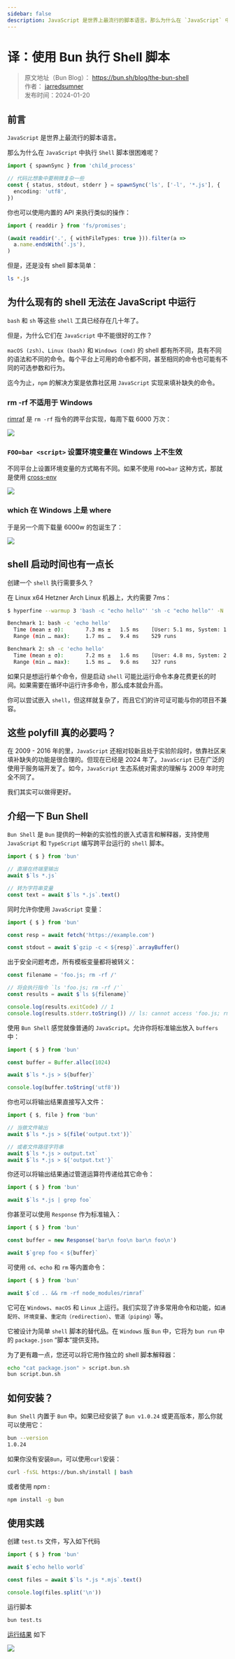 ```yaml
---
sidebar: false
description: JavaScript 是世界上最流行的脚本语言。那么为什么在 `JavaScript` 中执行 `Shell` 脚本很困难呢？Bun 又是怎么解决这个问题的？
---
```


# 译：使用 Bun 执行 Shell 脚本
>原文地址（Bun Blog）： https://bun.sh/blog/the-bun-shell 
><br/>作者： [jarredsumner](https://twitter.com/jarredsumner)
><br/>发布时间：2024-01-20

## 前言
`JavaScript` 是世界上最流行的脚本语言。

那么为什么在 `JavaScript` 中执行 `Shell` 脚本很困难呢？

```ts
import { spawnSync } from 'child_process'

// 代码比想象中要稍微复杂一些
const { status, stdout, stderr } = spawnSync('ls', ['-l', '*.js'], {
  encoding: 'utf8',
})
```

你也可以使用内置的 API 来执行类似的操作：

```ts
import { readdir } from 'fs/promises';

(await readdir('.', { withFileTypes: true })).filter(a =>
  a.name.endsWith('.js'),
)
```

但是，还是没有 shell 脚本简单：
```sh
ls *.js
```
## 为什么现有的 shell 无法在 JavaScript 中运行

`bash` 和 `sh` 等这些 `shell` 工具已经存在几十年了。

但是，为什么它们在 `JavaScript` 中不能很好的工作？

`macOS (zsh)`、`Linux (bash)` 和 `Windows (cmd)` 的 shell 都有所不同，具有不同的语法和不同的命令。每个平台上可用的命令都不同，甚至相同的命令也可能有不同的可选参数和行为。

迄今为止，`npm` 的解决方案是依靠社区用 `JavaScript` 实现来填补缺失的命令。

### rm -rf 不适用于 Windows

[rimraf](https://www.npmjs.com/package/rimraf) 是 `rm -rf` 指令的跨平台实现，每周下载 6000 万次：

![](https://img.cdn.sugarat.top/mdImg/sugar/4be77f54128dc01fe235bf46be65dfd0)

### `FOO=bar <script>` 设置环境变量在 Windows 上不生效

不同平台上设置环境变量的方式略有不同。如果不使用 `FOO=bar` 这种方式，那就是使用 [cross-env](https://www.npmjs.com/package/cross-env) 

![](https://img.cdn.sugarat.top/mdImg/sugar/654ccf7364bc395e6699f33dbe05bc8c)

### which 在 Windows 上是 where

于是另一个周下载量 6000w 的包诞生了：

![](https://img.cdn.sugarat.top/mdImg/sugar/ba91ab9eb9713c5484c09a6bd62f96a5)

## shell 启动时间也有一点长
创建一个 `shell` 执行需要多久？

在 Linux x64 Hetzner Arch Linux 机器上，大约需要 7ms：

```sh
$ hyperfine --warmup 3 'bash -c "echo hello"' 'sh -c "echo hello"' -N

Benchmark 1: bash -c 'echo hello'
  Time (mean ± σ):       7.3 ms ±   1.5 ms    [User: 5.1 ms, System: 1.9 ms]
  Range (min … max):     1.7 ms …   9.4 ms    529 runs

Benchmark 2: sh -c 'echo hello'
  Time (mean ± σ):       7.2 ms ±   1.6 ms    [User: 4.8 ms, System: 2.1 ms]
  Range (min … max):     1.5 ms …   9.6 ms    327 runs
```

如果只是想运行单个命令，但是启动 `shell` 可能比运行命令本身花费更长的时间。如果需要在循环中运行许多命令，那么成本就会升高。

你可以尝试嵌入 `shell`，但这样就复杂了，而且它们的许可证可能与你的项目不兼容。

## 这些 polyfill 真的必要吗？

在 2009 - 2016 年的里，`JavaScript` 还相对较新且处于实验阶段时，依靠社区来填补缺失的功能是很合理的。但现在已经是 2024 年了。`JavaScript` 已在广泛的使用于服务端开发了。如今，`JavaScript` 生态系统对需求的理解与 2009 年时完全不同了。

我们其实可以做得更好。

## 介绍一下 Bun Shell

`Bun Shell` 是 `Bun` 提供的一种新的实验性的嵌入式语言和解释器，支持使用 `JavaScript` 和 `TypeScript` 编写跨平台运行的 `shell` 脚本。

```ts
import { $ } from 'bun'

// 直接在终端里输出
await $`ls *.js`

// 转为字符串变量
const text = await $`ls *.js`.text()
```
同时允许你使用 `JavaScript` 变量：

```ts
import { $ } from 'bun'

const resp = await fetch('https://example.com')

const stdout = await $`gzip -c < ${resp}`.arrayBuffer()
```

出于安全问题考虑，所有模板变量都将被转义：

```ts
const filename = 'foo.js; rm -rf /'

// 将会执行指令 `ls 'foo.js; rm -rf /'`
const results = await $`ls ${filename}`

console.log(results.exitCode) // 1
console.log(results.stderr.toString()) // ls: cannot access 'foo.js; rm -rf /': No such file or directory
```

使用 `Bun Shell` 感觉就像普通的 `JavaScript`。允许你将标准输出放入 `buffers` 中：

```ts
import { $ } from 'bun'

const buffer = Buffer.alloc(1024)

await $`ls *.js > ${buffer}`

console.log(buffer.toString('utf8'))
```

你也可以将输出结果直接写入文件：
```ts
import { $, file } from 'bun'

// 当做文件输出
await $`ls *.js > ${file('output.txt')}`

// 或者文件路径字符串
await $`ls *.js > output.txt`
await $`ls *.js > ${'output.txt'}`
```

你还可以将输出结果通过管道运算符传递给其它命令：

```ts
import { $ } from 'bun'

await $`ls *.js | grep foo`
```

你甚至可以使用 `Response` 作为标准输入：

```ts
import { $ } from 'bun'

const buffer = new Response('bar\n foo\n bar\n foo\n')

await $`grep foo < ${buffer}`
```

可使用 `cd`、`echo` 和 `rm` 等内置命令：

```ts
import { $ } from 'bun'

await $`cd .. && rm -rf node_modules/rimraf`
```

它可在 `Windows`、`macOS` 和 `Linux` 上运行。我们实现了许多常用命令和功能，如`通配符`、`环境变量`、`重定向（redirection）`、`管道（piping）`等。

它被设计为简单 `shell` 脚本的替代品。在 `Windows` 版 `Bun` 中，它将为 `bun run` 中的 `package.json` “脚本”提供支持。

为了更有趣一点，您还可以将它用作独立的 shell 脚本解释器：

```sh
echo "cat package.json" > script.bun.sh
bun script.bun.sh
```

## 如何安装？

`Bun Shell` 内置于 `Bun` 中。如果已经安装了 `Bun v1.0.24` 或更高版本，那么你就可以使用它：

```sh
bun --version
1.0.24
```

如果你没有安装`Bun`，可以使用`curl`安装：
```sh
curl -fsSL https://bun.sh/install | bash
```

或者使用 npm :
```sh
npm install -g bun
```

## 使用实践
创建 `test.ts` 文件，写入如下代码
```ts
import { $ } from 'bun'

await $`echo hello world`

const files = await $`ls *.js *.mjs`.text()

console.log(files.split('\n'))
```

运行脚本
```sh
bun test.ts
```

[运行结果](https://app.warp.dev/block/VLbnk6T4x6rCSVZT2uwWs7) 如下

![](https://img.cdn.sugarat.top/mdImg/sugar/1ad4e2f3727b32803ee4ce3b458ee21f)